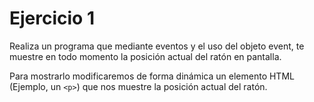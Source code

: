 # Ejercicio 1

Realiza un programa que mediante eventos y el uso del objeto event, te muestre en todo momento la posición actual del ratón en pantalla.

Para mostrarlo modificaremos de forma dinámica un elemento HTML (Ejemplo, un `<p>`) que nos muestre la posición actual del ratón.
